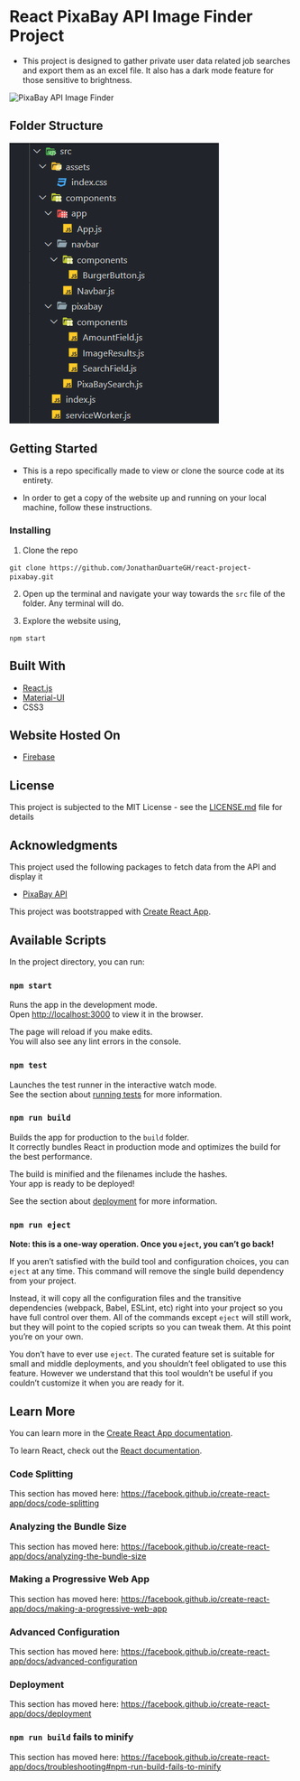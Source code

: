 # React PixaBay API Image Finder Project

- This project is designed to gather private user data related job searches and export them as an excel file. It also has a dark mode feature for those sensitive to brightness.

![PixaBay API Image Finder](PixaBay-API-Image-Finder.gif)

## Folder Structure

![PixaBay Folder Structure](File-Structure.png)

## Getting Started

- This is a repo specifically made to view or clone the source code at its entirety.

- In order to get a copy of the website up and running on your local machine, follow these instructions.

### Installing

1. Clone the repo

```
git clone https://github.com/JonathanDuarteGH/react-project-pixabay.git
```

2. Open up the terminal and navigate your way towards the `src` file of the folder. Any terminal will do.

3. Explore the website using,
```
npm start
```

## Built With

* [React.js](https://reactjs.org/)
* [Material-UI](https://material-ui.com/)
* CSS3

## Website Hosted On

* [Firebase]()

## License

This project is subjected to the MIT License - see the [LICENSE.md](LICENSE.md) file for details

## Acknowledgments

This project used the following packages to fetch data from the API and display it

* [PixaBay API](https://pixabay.com/api/docs/)

This project was bootstrapped with [Create React App](https://github.com/facebook/create-react-app).

## Available Scripts

In the project directory, you can run:

### `npm start`

Runs the app in the development mode.<br />
Open [http://localhost:3000](http://localhost:3000) to view it in the browser.

The page will reload if you make edits.<br />
You will also see any lint errors in the console.

### `npm test`

Launches the test runner in the interactive watch mode.<br />
See the section about [running tests](https://facebook.github.io/create-react-app/docs/running-tests) for more information.

### `npm run build`

Builds the app for production to the `build` folder.<br />
It correctly bundles React in production mode and optimizes the build for the best performance.

The build is minified and the filenames include the hashes.<br />
Your app is ready to be deployed!

See the section about [deployment](https://facebook.github.io/create-react-app/docs/deployment) for more information.

### `npm run eject`

**Note: this is a one-way operation. Once you `eject`, you can’t go back!**

If you aren’t satisfied with the build tool and configuration choices, you can `eject` at any time. This command will remove the single build dependency from your project.

Instead, it will copy all the configuration files and the transitive dependencies (webpack, Babel, ESLint, etc) right into your project so you have full control over them. All of the commands except `eject` will still work, but they will point to the copied scripts so you can tweak them. At this point you’re on your own.

You don’t have to ever use `eject`. The curated feature set is suitable for small and middle deployments, and you shouldn’t feel obligated to use this feature. However we understand that this tool wouldn’t be useful if you couldn’t customize it when you are ready for it.

## Learn More

You can learn more in the [Create React App documentation](https://facebook.github.io/create-react-app/docs/getting-started).

To learn React, check out the [React documentation](https://reactjs.org/).

### Code Splitting

This section has moved here: https://facebook.github.io/create-react-app/docs/code-splitting

### Analyzing the Bundle Size

This section has moved here: https://facebook.github.io/create-react-app/docs/analyzing-the-bundle-size

### Making a Progressive Web App

This section has moved here: https://facebook.github.io/create-react-app/docs/making-a-progressive-web-app

### Advanced Configuration

This section has moved here: https://facebook.github.io/create-react-app/docs/advanced-configuration

### Deployment

This section has moved here: https://facebook.github.io/create-react-app/docs/deployment

### `npm run build` fails to minify

This section has moved here: https://facebook.github.io/create-react-app/docs/troubleshooting#npm-run-build-fails-to-minify
